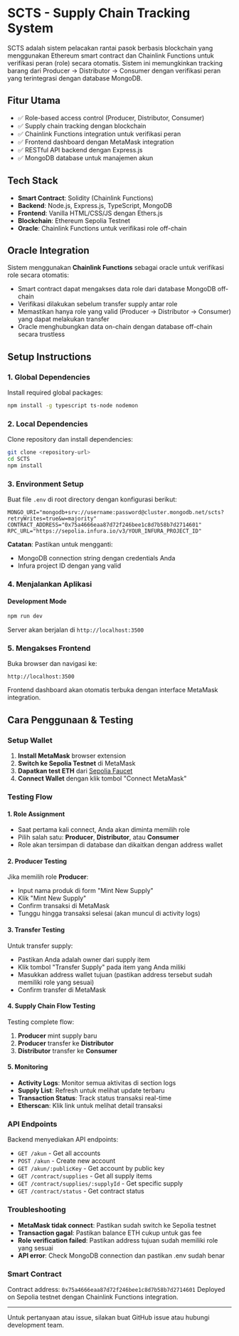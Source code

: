 # SCTS - Supply Chain Tracking System

SCTS adalah sistem pelacakan rantai pasok berbasis blockchain yang menggunakan Ethereum smart contract dan Chainlink Functions untuk verifikasi peran (role) secara otomatis. Sistem ini memungkinkan tracking barang dari Producer → Distributor → Consumer dengan verifikasi peran yang terintegrasi dengan database MongoDB.

## Fitur Utama
- ✅ Role-based access control (Producer, Distributor, Consumer)
- ✅ Supply chain tracking dengan blockchain
- ✅ Chainlink Functions integration untuk verifikasi peran
- ✅ Frontend dashboard dengan MetaMask integration
- ✅ RESTful API backend dengan Express.js
- ✅ MongoDB database untuk manajemen akun

## Tech Stack
- **Smart Contract**: Solidity (Chainlink Functions)
- **Backend**: Node.js, Express.js, TypeScript, MongoDB
- **Frontend**: Vanilla HTML/CSS/JS dengan Ethers.js
- **Blockchain**: Ethereum Sepolia Testnet
- **Oracle**: Chainlink Functions untuk verifikasi role off-chain

## Oracle Integration
Sistem menggunakan **Chainlink Functions** sebagai oracle untuk verifikasi role secara otomatis:
- Smart contract dapat mengakses data role dari database MongoDB off-chain
- Verifikasi dilakukan sebelum transfer supply antar role
- Memastikan hanya role yang valid (Producer → Distributor → Consumer) yang dapat melakukan transfer
- Oracle menghubungkan data on-chain dengan database off-chain secara trustless

## Setup Instructions

### 1. Global Dependencies
Install required global packages:
```bash
npm install -g typescript ts-node nodemon
```

### 2. Local Dependencies
Clone repository dan install dependencies:
```bash
git clone <repository-url>
cd SCTS
npm install
```

### 3. Environment Setup
Buat file `.env` di root directory dengan konfigurasi berikut:
```env
MONGO_URI="mongodb+srv://username:password@cluster.mongodb.net/scts?retryWrites=true&w=majority"
CONTRACT_ADDRESS="0x75a4666eaa87d72f246bee1c8d7b58b7d2714601"
RPC_URL="https://sepolia.infura.io/v3/YOUR_INFURA_PROJECT_ID"
```

**Catatan**: Pastikan untuk mengganti:
- MongoDB connection string dengan credentials Anda
- Infura project ID dengan yang valid

### 4. Menjalankan Aplikasi

#### Development Mode
```bash
npm run dev
```

Server akan berjalan di `http://localhost:3500`

### 5. Mengakses Frontend
Buka browser dan navigasi ke:
```
http://localhost:3500
```

Frontend dashboard akan otomatis terbuka dengan interface MetaMask integration.

## Cara Penggunaan & Testing

### Setup Wallet
1. **Install MetaMask** browser extension
2. **Switch ke Sepolia Testnet** di MetaMask
3. **Dapatkan test ETH** dari [Sepolia Faucet](https://sepoliafaucet.com/)
4. **Connect Wallet** dengan klik tombol "Connect MetaMask"

### Testing Flow

#### 1. Role Assignment
- Saat pertama kali connect, Anda akan diminta memilih role
- Pilih salah satu: **Producer**, **Distributor**, atau **Consumer**
- Role akan tersimpan di database dan dikaitkan dengan address wallet

#### 2. Producer Testing
Jika memilih role **Producer**:
- Input nama produk di form "Mint New Supply"
- Klik "Mint New Supply"
- Confirm transaksi di MetaMask
- Tunggu hingga transaksi selesai (akan muncul di activity logs)

#### 3. Transfer Testing
Untuk transfer supply:
- Pastikan Anda adalah owner dari supply item
- Klik tombol "Transfer Supply" pada item yang Anda miliki
- Masukkan address wallet tujuan (pastikan address tersebut sudah memiliki role yang sesuai)
- Confirm transfer di MetaMask

#### 4. Supply Chain Flow Testing
Testing complete flow:
1. **Producer** mint supply baru
2. **Producer** transfer ke **Distributor**
3. **Distributor** transfer ke **Consumer**

#### 5. Monitoring
- **Activity Logs**: Monitor semua aktivitas di section logs
- **Supply List**: Refresh untuk melihat update terbaru
- **Transaction Status**: Track status transaksi real-time
- **Etherscan**: Klik link untuk melihat detail transaksi

### API Endpoints
Backend menyediakan API endpoints:
- `GET /akun` - Get all accounts
- `POST /akun` - Create new account
- `GET /akun/:publicKey` - Get account by public key
- `GET /contract/supplies` - Get all supply items
- `GET /contract/supplies/:supplyId` - Get specific supply
- `GET /contract/status` - Get contract status

### Troubleshooting
- **MetaMask tidak connect**: Pastikan sudah switch ke Sepolia testnet
- **Transaction gagal**: Pastikan balance ETH cukup untuk gas fee
- **Role verification failed**: Pastikan address tujuan sudah memiliki role yang sesuai
- **API error**: Check MongoDB connection dan pastikan .env sudah benar

### Smart Contract
Contract address: `0x75a4666eaa87d72f246bee1c8d7b58b7d2714601`
Deployed on Sepolia testnet dengan Chainlink Functions integration.

---

Untuk pertanyaan atau issue, silakan buat GitHub issue atau hubungi development team.